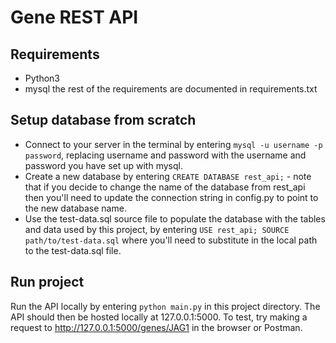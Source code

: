 # Gene REST API

## Requirements
- Python3
- mysql
the rest of the requirements are documented in requirements.txt

## Setup database from scratch
- Connect to your server in the terminal by entering `mysql -u username -p password`, replacing username and password with the username and password you have set up with mysql.
- Create a new database by entering `CREATE DATABASE rest_api;` - note that if you decide to change the name of the database from rest_api then you'll need to update the connection string in config.py to point to the new database name.
- Use the test-data.sql source file to populate the database with the tables and data used by this project, by entering `USE rest_api; SOURCE path/to/test-data.sql` where you'll need to substitute in the local path to the test-data.sql file.

## Run project
Run the API locally by entering `python main.py` in this project directory. The API should then be hosted locally at 127.0.0.1:5000.
To test, try making a request to http://127.0.0.1:5000/genes/JAG1 in the browser or Postman.